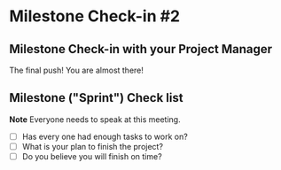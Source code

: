 # Milestone Check-in #2

## Milestone Check-in with your Project Manager

The final push! You are almost there!

## Milestone ("Sprint") Check list

**Note** Everyone needs to speak at this meeting.

- [ ] Has every one had enough tasks to work on?
- [ ] What is your plan to finish the project?
- [ ] Do you believe you will finish on time?
